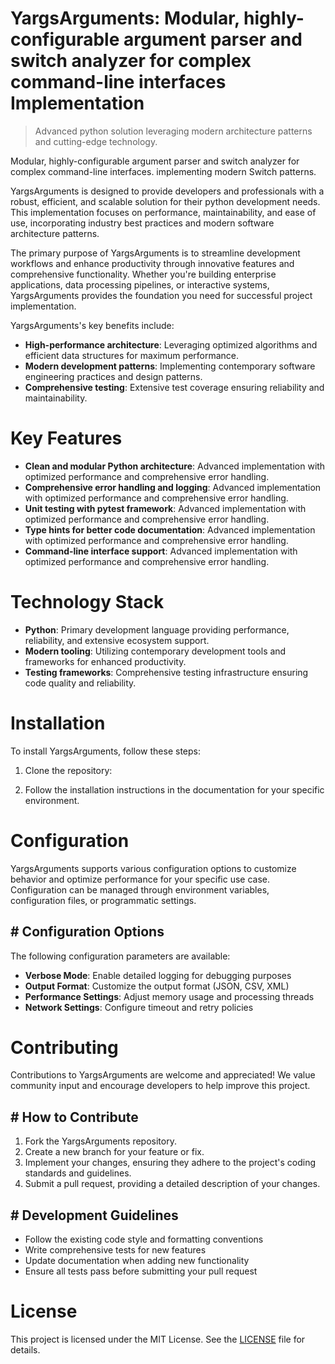 <!-- fallback_YargsArguments_20251003205530_22419 -->

# YargsArguments: Modular, highly-configurable argument parser and switch analyzer for complex command-line interfaces Implementation
> Advanced python solution leveraging modern architecture patterns and cutting-edge technology.

Modular, highly-configurable argument parser and switch analyzer for complex command-line interfaces. implementing modern Switch patterns.

YargsArguments is designed to provide developers and professionals with a robust, efficient, and scalable solution for their python development needs. This implementation focuses on performance, maintainability, and ease of use, incorporating industry best practices and modern software architecture patterns.

The primary purpose of YargsArguments is to streamline development workflows and enhance productivity through innovative features and comprehensive functionality. Whether you're building enterprise applications, data processing pipelines, or interactive systems, YargsArguments provides the foundation you need for successful project implementation.

YargsArguments's key benefits include:

* **High-performance architecture**: Leveraging optimized algorithms and efficient data structures for maximum performance.
* **Modern development patterns**: Implementing contemporary software engineering practices and design patterns.
* **Comprehensive testing**: Extensive test coverage ensuring reliability and maintainability.

# Key Features

* **Clean and modular Python architecture**: Advanced implementation with optimized performance and comprehensive error handling.
* **Comprehensive error handling and logging**: Advanced implementation with optimized performance and comprehensive error handling.
* **Unit testing with pytest framework**: Advanced implementation with optimized performance and comprehensive error handling.
* **Type hints for better code documentation**: Advanced implementation with optimized performance and comprehensive error handling.
* **Command-line interface support**: Advanced implementation with optimized performance and comprehensive error handling.

# Technology Stack

* **Python**: Primary development language providing performance, reliability, and extensive ecosystem support.
* **Modern tooling**: Utilizing contemporary development tools and frameworks for enhanced productivity.
* **Testing frameworks**: Comprehensive testing infrastructure ensuring code quality and reliability.

# Installation

To install YargsArguments, follow these steps:

1. Clone the repository:


2. Follow the installation instructions in the documentation for your specific environment.

# Configuration

YargsArguments supports various configuration options to customize behavior and optimize performance for your specific use case. Configuration can be managed through environment variables, configuration files, or programmatic settings.

## # Configuration Options

The following configuration parameters are available:

* **Verbose Mode**: Enable detailed logging for debugging purposes
* **Output Format**: Customize the output format (JSON, CSV, XML)
* **Performance Settings**: Adjust memory usage and processing threads
* **Network Settings**: Configure timeout and retry policies

# Contributing

Contributions to YargsArguments are welcome and appreciated! We value community input and encourage developers to help improve this project.

## # How to Contribute

1. Fork the YargsArguments repository.
2. Create a new branch for your feature or fix.
3. Implement your changes, ensuring they adhere to the project's coding standards and guidelines.
4. Submit a pull request, providing a detailed description of your changes.

## # Development Guidelines

* Follow the existing code style and formatting conventions
* Write comprehensive tests for new features
* Update documentation when adding new functionality
* Ensure all tests pass before submitting your pull request

# License

This project is licensed under the MIT License. See the [LICENSE](https://github.com/Nurulika/YargsArguments/blob/main/LICENSE) file for details.
